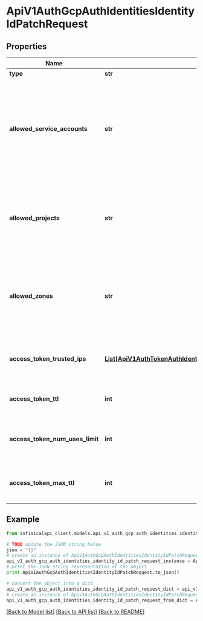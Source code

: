 # ApiV1AuthGcpAuthIdentitiesIdentityIdPatchRequest


## Properties
Name | Type | Description | Notes
------------ | ------------- | ------------- | -------------
**type** | **str** |  | [optional] 
**allowed_service_accounts** | **str** | The new comma-separated list of trusted service account emails corresponding to the GCE resource(s) allowed to authenticate with Infisical. | [optional] [default to '']
**allowed_projects** | **str** | The new comma-separated list of trusted GCP projects that the GCE instance must belong to authenticate with Infisical. | [optional] [default to '']
**allowed_zones** | **str** | The new comma-separated list of trusted zones that the GCE instances must belong to authenticate with Infisical. | [optional] [default to '']
**access_token_trusted_ips** | [**List[ApiV1AuthTokenAuthIdentitiesIdentityIdPostRequestAccessTokenTrustedIpsInner]**](ApiV1AuthTokenAuthIdentitiesIdentityIdPostRequestAccessTokenTrustedIpsInner.md) | The new IPs or CIDR ranges that access tokens can be used from. | [optional] 
**access_token_ttl** | **int** | The new lifetime for an acccess token in seconds. | [optional] 
**access_token_num_uses_limit** | **int** | The new maximum number of times that an access token can be used. | [optional] 
**access_token_max_ttl** | **int** | The new maximum lifetime for an acccess token in seconds. | [optional] 

## Example

```python
from infisicalapi_client.models.api_v1_auth_gcp_auth_identities_identity_id_patch_request import ApiV1AuthGcpAuthIdentitiesIdentityIdPatchRequest

# TODO update the JSON string below
json = "{}"
# create an instance of ApiV1AuthGcpAuthIdentitiesIdentityIdPatchRequest from a JSON string
api_v1_auth_gcp_auth_identities_identity_id_patch_request_instance = ApiV1AuthGcpAuthIdentitiesIdentityIdPatchRequest.from_json(json)
# print the JSON string representation of the object
print ApiV1AuthGcpAuthIdentitiesIdentityIdPatchRequest.to_json()

# convert the object into a dict
api_v1_auth_gcp_auth_identities_identity_id_patch_request_dict = api_v1_auth_gcp_auth_identities_identity_id_patch_request_instance.to_dict()
# create an instance of ApiV1AuthGcpAuthIdentitiesIdentityIdPatchRequest from a dict
api_v1_auth_gcp_auth_identities_identity_id_patch_request_from_dict = ApiV1AuthGcpAuthIdentitiesIdentityIdPatchRequest.from_dict(api_v1_auth_gcp_auth_identities_identity_id_patch_request_dict)
```
[[Back to Model list]](../README.md#documentation-for-models) [[Back to API list]](../README.md#documentation-for-api-endpoints) [[Back to README]](../README.md)


